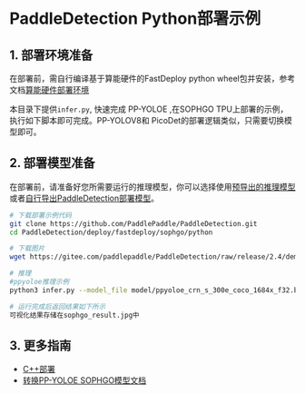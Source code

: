 # PaddleDetection Python部署示例

## 1. 部署环境准备

在部署前，需自行编译基于算能硬件的FastDeploy python wheel包并安装，参考文档[算能硬件部署环境](https://github.com/PaddlePaddle/FastDeploy/blob/develop/docs/cn/build_and_install#算能硬件部署环境)

本目录下提供`infer.py`, 快速完成 PP-YOLOE ,在SOPHGO TPU上部署的示例，执行如下脚本即可完成。PP-YOLOV8和 PicoDet的部署逻辑类似，只需要切换模型即可。 

## 2. 部署模型准备  
在部署前，请准备好您所需要运行的推理模型，你可以选择使用[预导出的推理模型](../README.md)或者[自行导出PaddleDetection部署模型](../README.md)。

```bash
# 下载部署示例代码
git clone https://github.com/PaddlePaddle/PaddleDetection.git
cd PaddleDetection/deploy/fastdeploy/sophgo/python

# 下载图片
wget https://gitee.com/paddlepaddle/PaddleDetection/raw/release/2.4/demo/000000014439.jpg

# 推理
#ppyoloe推理示例
python3 infer.py --model_file model/ppyoloe_crn_s_300e_coco_1684x_f32.bmodel --config_file model/infer_cfg.yml --image_file ./000000014439.jpg

# 运行完成后返回结果如下所示
可视化结果存储在sophgo_result.jpg中
```

## 3. 更多指南
- [C++部署](../cpp)
- [转换PP-YOLOE SOPHGO模型文档](../README.md)
